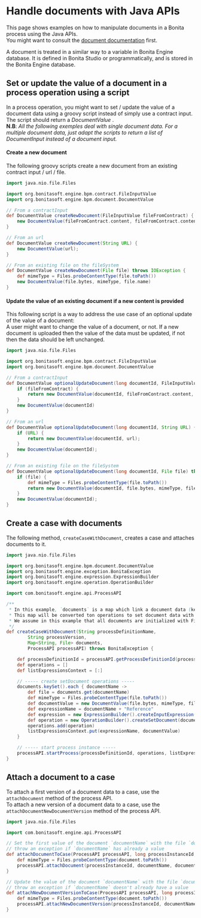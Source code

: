 
# Handle documents with Java APIs

This page shows examples on how to manipulate documents in a Bonita process using the Java APIs.  
You might want to consult the [document documentation](documents.md) first.

A document is treated in a similar way to a variable in Bonita Engine database. It is defined in Bonita Studio or programmatically, and is stored in the Bonita Engine database.

## Set or update the value of a document in a process operation using a script

In a process operation, you might want to set / update the value of a document data using a groovy script instead of simply use a contract input.  
The script should return a _DocumentValue_ .  
**N.B**: _All the following exemples deal with single document data. For a multiple document data, just adapt the scripts to return a list  of DocumentInput instead of a document input._  


#### Create a new document
The following groovy scripts create a new document from an existing contract input / url / file.

```groovy
import java.nio.file.Files

import org.bonitasoft.engine.bpm.contract.FileInputValue
import org.bonitasoft.engine.bpm.document.DocumentValue

// From a contractInput
def DocumentValue createNewDocument(FileInputValue fileFromContract) {
    new DocumentValue(fileFromContract.content, fileFromContract.contentType, fileFromContract.fileName)
}

// From an url
def DocumentValue createNewDocument(String URL) {
    new DocumentValue(url);
}

// From an existing file on the fileSystem
def DocumentValue createNewDocument(File file) throws IOException {
    def mimeType = Files.probeContentType(file.toPath())
    new DocumentValue(file.bytes, mimeType, file.name)
}
```  


#### Update the value of an existing document if a new content is provided

This following script is a way to address the use case of an optional update of the value of a document:  
A user might want to change the value of a document, or not. If a new document is uploaded then the value of the data must be updated, if not then the data should be left unchanged.  

```groovy
import java.nio.file.Files

import org.bonitasoft.engine.bpm.contract.FileInputValue
import org.bonitasoft.engine.bpm.document.DocumentValue

// From a contractInput
def DocumentValue optionalUpdateDocument(long documentId, FileInputValue fileFromContract) {
    if (fileFromContract) {
        return new DocumentValue(documentId, fileFromContract.content, fileFromContract.contentType, fileFromContract.fileName)
    }
    new DocumentValue(documentId)
}

// From an url
def DocumentValue optionalUpdateDocument(long documentId, String URL) {
    if (URL) {
        return new DocumentValue(documentId, url);
    }
    new DocumentValue(documentId);
}

// From an existing file on the fileSystem
def DocumentValue optionalUpdateDocument(long documentId, File file) throws IOException {
    if (file) {
        def mimeType = Files.probeContentType(file.toPath())
        return new DocumentValue(documentId, file.bytes, mimeType, file.name)
    }
    new DocumentValue(documentId);
}
```  


## Create a case with documents

The following method, `createCaseWithDocument`, creates a case and attaches documents to it.  

```groovy
import java.nio.file.Files

import org.bonitasoft.engine.bpm.document.DocumentValue
import org.bonitasoft.engine.exception.BonitaException
import org.bonitasoft.engine.expression.ExpressionBuilder
import org.bonitasoft.engine.operation.OperationBuilder

import com.bonitasoft.engine.api.ProcessAPI

/**
 * In this example, `documents` is a map which link a document data (key) to a file (value)
 * This map will be converted ton operations to set document data with DocumentValue
 * We assume in this example that all documents are initialized with File (i.e a content), it could be an URL! 
 */
def createCaseWithDocument(String processDefinitionName,
        String processVersion,
        Map<String, File> documents,
        ProcessAPI processAPI) throws BonitaException {

    def processDefinitionId = processAPI.getProcessDefinitionId(processDefinitionName, processVersion)
    def operations = []
    def listExpressionsContext = [:]

    // ----- create setDocument operations -----
    documents.keySet().each { documentName ->
        def file = documents.get(documentName)
        def mimeType = Files.probeContentType(file.toPath())
        def documentValue = new DocumentValue(file.bytes, mimeType, file.name)
        def expressionName = documentName + "Reference"
        def expression = new ExpressionBuilder().createInputExpression(expressionName, DocumentValue.class.getName())
        def operation = new OperationBuilder().createSetDocument(documentName, expression)
        operations.add(operation)
        listExpressionsContext.put(expressionName, documentValue)
    }

    // ----- start process instance -----
    processAPI.startProcess(processDefinitionId, operations, listExpressionsContext);
}
```  


## Attach a document to a case

To attach a first version of a document data to a case, use the `attachDocument` method of the process API.  
To attach a new version of a document data to a case, use the `attachDocumentNewDocumentVersion` method of the process API.  

```groovy
import java.nio.file.Files

import com.bonitasoft.engine.api.ProcessAPI

// Set the first value of the document `documentName` with the file `document`
// throw an exception if `documentName` has already a value
def attachDocumentToCase(ProcessAPI processAPI, long processInstanceId, String documentName, File document) {
    def mimeType = Files.probeContentType(document.toPath())
    processAPI.attachDocument(processInstanceId, documentName, document.name, mimeType, document.bytes)
}

// Update the value of the document `documentName` with the file `document`
// throw an exception if `documentName` doesn't already have a value
def attachNewDocumentVersionToCase(ProcessAPI processAPI, long processInstanceId, String documentName, File document) {
    def mimeType = Files.probeContentType(document.toPath())
    processAPI.attachNewDocumentVersion(processInstanceId, documentName, document.name, mimeType, document.bytes)
}
```